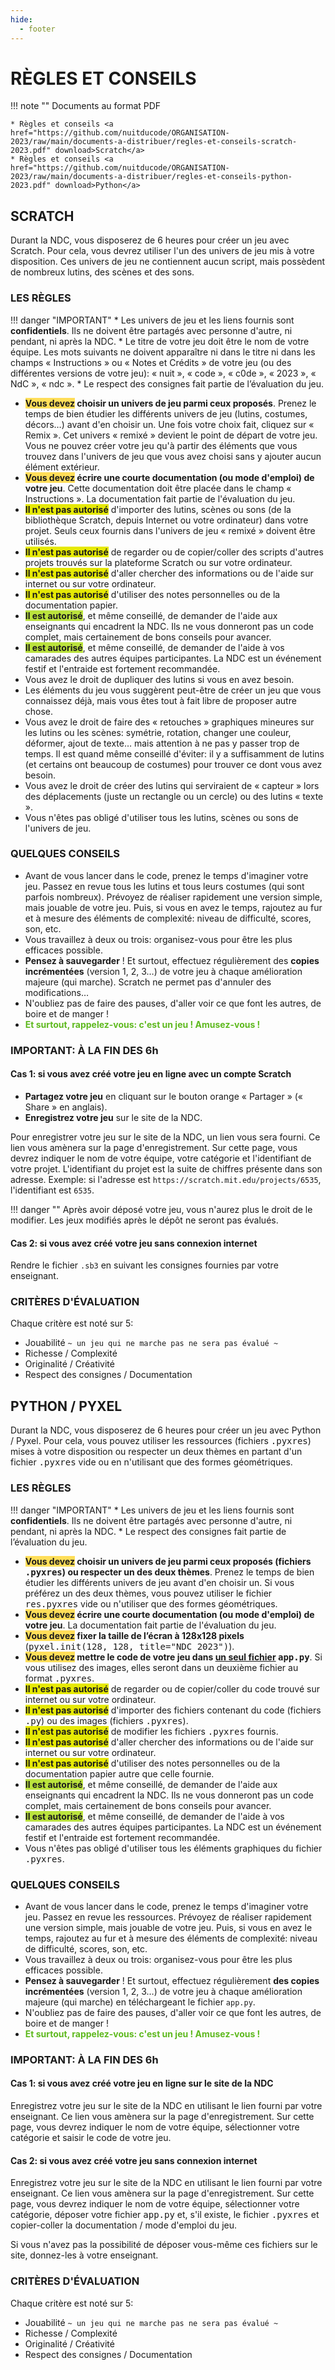 ```yaml
---
hide:
  - footer
---
```


# RÈGLES ET CONSEILS

!!! note ""
    Documents au format PDF

    * Règles et conseils <a href="https://github.com/nuitducode/ORGANISATION-2023/raw/main/documents-a-distribuer/regles-et-conseils-scratch-2023.pdf" download>Scratch</a>
    * Règles et conseils <a href="https://github.com/nuitducode/ORGANISATION-2023/raw/main/documents-a-distribuer/regles-et-conseils-python-2023.pdf" download>Python</a>

## SCRATCH

Durant la NDC, vous disposerez de 6 heures pour créer un jeu avec Scratch. Pour cela, vous devrez utiliser l'un des univers de jeu mis à votre disposition. Ces univers de jeu ne contiennent aucun script, mais possèdent de nombreux lutins, des scènes et des sons.


### LES RÈGLES

!!! danger "IMPORTANT"
    * Les univers de jeu et les liens fournis sont **confidentiels**. Ils ne doivent être partagés avec personne d'autre, ni pendant, ni après la NDC.
    * Le titre de votre jeu doit être le nom de votre équipe. Les mots suivants ne doivent apparaître ni dans le titre ni dans les champs « Instructions » ou « Notes et Crédits » de votre jeu (ou des différentes versions de votre jeu): « nuit », « code », « c0de », « 2023 », « NdC », « ndc ».
    * Le respect des consignes fait partie de l’évaluation du jeu.

* <span style="font-weight:bold"><span style="background-color:#ffde59">Vous devez</span> choisir un univers de jeu parmi ceux proposés</span>. Prenez le temps de bien étudier les différents univers de jeu (lutins, costumes, décors…) avant d'en choisir un. Une fois votre choix fait, cliquez sur « Remix ». Cet univers « remixé » devient le point de départ de votre jeu. Vous ne pouvez créer votre jeu qu'à partir des éléments que vous trouvez dans l'univers de jeu que vous avez choisi sans y ajouter aucun élément extérieur.
* <span style="font-weight:bold"><span style="background-color:#ffde59">Vous devez</span> écrire une courte documentation (ou mode d'emploi) de votre jeu</span>. Cette documentation doit être placée dans le champ « Instructions ». La documentation fait partie de l'évaluation du jeu.
* <span style="font-weight:bold;background-color:#e6e905">Il n'est pas autorisé</span> d'importer des lutins, scènes ou sons (de la bibliothèque Scratch, depuis Internet ou votre ordinateur) dans votre projet. Seuls ceux fournis dans l'univers de jeu « remixé » doivent être utilisés.
* <span style="font-weight:bold;background-color:#e6e905">Il n'est pas autorisé</span> de regarder ou de copier/coller des scripts d'autres projets trouvés sur la plateforme Scratch ou sur votre ordinateur.</span>
* <span style="font-weight:bold;background-color:#e6e905">Il n'est pas autorisé</span> d'aller chercher des informations ou de l'aide sur internet ou sur votre ordinateur.
* <span style="font-weight:bold;background-color:#e6e905">Il n'est pas autorisé</span> d'utiliser des notes personnelles ou de la documentation papier.
* <span style="font-weight:bold;background-color:#bbe33d">Il est autorisé</span>, et même conseillé, de demander de l'aide aux enseignants qui encadrent la NDC. Ils ne vous donneront pas un code complet, mais certainement de bons conseils pour avancer.
* <span style="font-weight:bold;background-color:#bbe33d">Il est autorisé</span>, et même conseillé, de demander de l'aide à vos camarades des autres équipes participantes. La NDC est un événement festif et l'entraide est fortement recommandée.
* Vous avez le droit de dupliquer des lutins si vous en avez besoin.
* Les éléments du jeu vous suggèrent peut-être de créer un jeu que vous connaissez déjà, mais vous êtes tout à fait libre de proposer autre chose.
* Vous avez le droit de faire des « retouches » graphiques mineures sur les lutins ou les scènes: symétrie, rotation, changer une couleur, déformer, ajout de texte… mais attention à ne pas y passer trop de temps. Il est quand même conseillé d'éviter: il y a suffisamment de lutins (et certains ont beaucoup de costumes) pour trouver ce dont vous avez besoin.
* Vous avez le droit de créer des lutins qui serviraient de « capteur » lors des déplacements (juste un rectangle ou un cercle) ou des lutins « texte ».
* Vous n'êtes pas obligé d'utiliser tous les lutins, scènes ou sons de l'univers de jeu.


### QUELQUES CONSEILS
* Avant de vous lancer dans le code, prenez le temps d'imaginer votre jeu. Passez en revue tous les lutins et tous leurs costumes (qui sont parfois nombreux). Prévoyez de réaliser rapidement une version simple, mais jouable de votre jeu. Puis, si vous en avez le temps, rajoutez au fur et à mesure des éléments de complexité: niveau de difficulté, scores, son, etc.
* Vous travaillez à deux ou trois: organisez-vous pour être les plus efficaces possible.
* **Pensez à sauvegarder** ! Et surtout, effectuez régulièrement des **copies incrémentées** (version 1, 2, 3…) de votre jeu à chaque amélioration majeure (qui marche). Scratch ne permet pas d'annuler des modifications…
* N'oubliez pas de faire des pauses, d'aller voir ce que font les autres, de boire et de manger !
* <span style="font-weight:bold;color:#5eb91e">Et surtout, rappelez-vous: c'est un jeu ! Amusez-vous !</span>

### IMPORTANT: À LA FIN DES 6h

#### Cas 1: si vous avez créé votre jeu en ligne avec un compte Scratch

* **Partagez votre jeu** en cliquant sur le bouton orange « Partager » (« Share » en anglais).
* **Enregistrez votre jeu** sur le site de la NDC.

Pour enregistrer votre jeu sur le site de la NDC, un lien vous sera fourni. Ce lien vous amènera sur la page d'enregistrement. Sur cette page, vous devrez indiquer le nom de votre équipe, votre catégorie et l'identifiant de votre projet. L'identifiant du projet est la suite de chiffres présente dans son adresse. Exemple: si l'adresse est `https://scratch.mit.edu/projects/6535`, l'identifiant est `6535`.

!!! danger ""
    Après avoir déposé votre jeu, vous n'aurez plus le droit de le modifier. Les jeux modifiés après le dépôt ne seront pas évalués.


#### Cas 2: si vous avez créé votre jeu sans connexion internet

Rendre le fichier `.sb3` en suivant les consignes fournies par votre enseignant.

###  CRITÈRES D'ÉVALUATION

Chaque critère est noté sur 5:

* Jouabilité  `~ un jeu qui ne marche pas ne sera pas évalué ~`
* Richesse / Complexité
* Originalité / Créativité
* Respect des consignes / Documentation


## PYTHON / PYXEL

Durant la NDC, vous disposerez de 6 heures pour créer un jeu avec Python / Pyxel. Pour cela, vous pouvez utiliser les ressources (fichiers <kbd>.pyxres</kbd>) mises à votre disposition ou respecter un deux thèmes en partant d'un fichier <kbd>.pyxres</kbd> vide ou en n'utilisant que des formes géométriques.

### LES RÈGLES

!!! danger "IMPORTANT"
    * Les univers de jeu et les liens fournis sont **confidentiels**. Ils ne doivent être partagés avec personne d'autre, ni pendant, ni après la NDC.
    * Le respect des consignes fait partie de l’évaluation du jeu.    

* <span style="font-weight:bold"><span style="background-color:#ffde59">Vous devez</span> choisir un univers de jeu parmi ceux proposés (fichiers <kbd>.pyxres</kbd>) ou respecter un des deux thèmes</span>. Prenez le temps de bien étudier les différents univers de jeu avant d'en choisir un. Si vous préférez un des deux thèmes, vous pouvez utiliser le fichier <kbd>res.pyxres</kbd> vide ou n'utiliser que des formes géométriques.
* <span style="font-weight:bold"><span style="background-color:#ffde59">Vous devez</span> écrire une courte documentation (ou mode d'emploi) de votre jeu</span>. La documentation fait partie de l'évaluation du jeu.
* <span style="font-weight:bold"><span style="background-color:#ffde59">Vous devez</span> fixer la taille de l’écran à 128x128 pixels</span> (<kbd>pyxel.init(128, 128, title="NDC 2023")</kbd>).
* <span style="font-weight:bold"><span style="background-color:#ffde59">Vous devez</span> mettre le code de votre jeu dans <u>un seul fichier</u> <kbd>app.py</kbd></span>. Si vous utilisez des images, elles seront dans un deuxième fichier au format <kbd>.pyxres</kbd>.
* <span style="font-weight:bold;background-color:#e6e905">Il n'est pas autorisé</span> de regarder ou de copier/coller du code trouvé sur internet ou sur votre ordinateur.
* <span style="font-weight:bold;background-color:#e6e905">Il n'est pas autorisé</span> d'importer des fichiers contenant du code (fichiers <kbd>.py</kbd>) ou des images (fichiers <kbd>.pyxres</kbd>).
* <span style="font-weight:bold;background-color:#e6e905">Il n'est pas autorisé</span> de modifier les fichiers <kbd>.pyxres</kbd> fournis.
* <span style="font-weight:bold;background-color:#e6e905">Il n'est pas autorisé</span> d'aller chercher des informations ou de l'aide sur internet ou sur votre ordinateur.
* <span style="font-weight:bold;background-color:#e6e905">Il n'est pas autorisé</span> d'utiliser des notes personnelles ou de la documentation papier autre que celle fournie.
* <span style="font-weight:bold;background-color:#bbe33d">Il est autorisé</span>, et même conseillé, de demander de l'aide aux enseignants qui encadrent la NDC. Ils ne vous donneront pas un code complet, mais certainement de bons conseils pour avancer.
* <span style="font-weight:bold;background-color:#bbe33d">Il est autorisé</span>, et même conseillé, de demander de l'aide à vos camarades des autres équipes participantes. La NDC est un événement festif et l'entraide est fortement recommandée.
* Vous n'êtes pas obligé d'utiliser tous les éléments graphiques du fichier <kbd>.pyxres</kbd>.

### QUELQUES CONSEILS

* Avant de vous lancer dans le code, prenez le temps d'imaginer votre jeu. Passez en revue les ressources. Prévoyez de réaliser rapidement une version simple, mais jouable de votre jeu. Puis, si vous en avez le temps, rajoutez au fur et à mesure des éléments de complexité: niveau de difficulté, scores, son, etc.
* Vous travaillez à deux ou trois: organisez-vous pour être les plus efficaces possible.
* **Pensez à sauvegarder** ! Et surtout, effectuez régulièrement **des copies incrémentées** (version 1, 2, 3…) de votre jeu à chaque amélioration majeure (qui marche) en téléchargeant le fichier `app.py`.
* N'oubliez pas de faire des pauses, d'aller voir ce que font les autres, de boire et de manger !
* <span style="font-weight:bold;color:#5eb91e">Et surtout, rappelez-vous: c'est un jeu ! Amusez-vous !</span>

### IMPORTANT: À LA FIN DES 6h

#### Cas 1: si vous avez créé votre jeu en ligne sur le site de la NDC

Enregistrez votre jeu sur le site de la NDC en utilisant le lien fourni par votre enseignant. Ce lien vous amènera sur la page d'enregistrement. Sur cette page, vous devrez indiquer le nom de votre équipe, sélectionner votre catégorie et saisir le code de votre jeu.

#### Cas 2: si vous avez créé votre jeu sans connexion internet

Enregistrez votre jeu sur le site de la NDC en utilisant le lien fourni par votre enseignant. Ce lien vous amènera sur la page d'enregistrement. Sur cette page, vous devrez indiquer le nom de votre équipe, sélectionner votre catégorie, déposer votre fichier <kbd>app.py</kbd> et, s'il existe, le fichier <kbd>.pyxres</kbd> et copier-coller la
documentation / mode d'emploi du jeu.

Si vous n'avez pas la possibilité de déposer vous-même ces fichiers sur le site, donnez-les à votre enseignant.

###  CRITÈRES D'ÉVALUATION

Chaque critère est noté sur 5:

* Jouabilité  `~ un jeu qui ne marche pas ne sera pas évalué ~`
* Richesse / Complexité
* Originalité / Créativité
* Respect des consignes / Documentation
